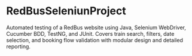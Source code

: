 # RedBusSeleniunProject
Automated testing of a RedBus website using Java, Selenium WebDriver, Cucumber BDD, TestNG, and JUnit. Covers train search, filters, date selection, and booking flow validation with modular design and detailed reporting.
